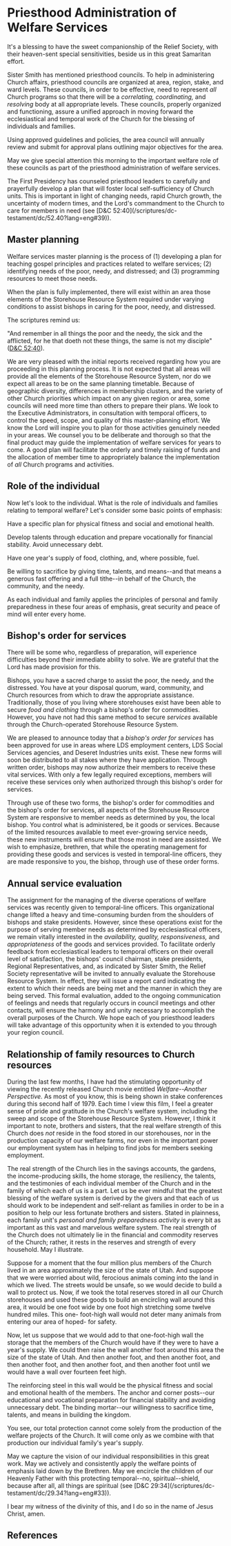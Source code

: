 # Priesthood Administration of Welfare Services

It's a blessing to have the sweet companionship of the Relief Society, with
their heaven-sent special sensitivities, beside us in this great Samaritan
effort.

Sister Smith has mentioned priesthood councils. To help in administering
Church affairs, priesthood councils are organized at area, region, stake, and
ward levels. These councils, in order to be effective, need to represent _all_
Church programs so that there will be a _correlating, coordinating,_ and
_resolving_ body at all appropriate levels. These councils, properly organized
and functioning, assure a unified approach in moving forward the
ecclesiastical and temporal work of the Church for the blessing of individuals
and families.

Using approved guidelines and policies, the area council will annually review
and submit for approval plans outlining major objectives for the area.

May we give special attention this morning to the important welfare role of
these councils as part of the priesthood administration of welfare services.

The First Presidency has counseled priesthood leaders to carefully and
prayerfully develop a plan that will foster local self-sufficiency of Church
units. This is important in light of changing needs, rapid Church growth, the
uncertainty of modern times, and the Lord's commandment to the Church to care
for members in need (see [D&amp;C 52:40](/scriptures/dc-
testament/dc/52.40?lang=eng#39)).

## Master planning

Welfare services master planning is the process of (1) developing a plan for
teaching gospel principles and practices related to welfare services; (2)
identifying needs of the poor, needy, and distressed; and (3) programming
resources to meet those needs.

When the plan is fully implemented, there will exist within an area those
elements of the Storehouse Resource System required under varying conditions
to assist bishops in caring for the poor, needy, and distressed.

The scriptures remind us:

"And remember in all things the poor and the needy, the sick and the
afflicted, for he that doeth not these things, the same is not my disciple"
([D&amp;C 52:40](/scriptures/dc-testament/dc/52.40?lang=eng#39)).

We are very pleased with the initial reports received regarding how you are
proceeding in this planning process. It is not expected that all areas will
provide all the elements of the Storehouse Resource System, nor do we expect
all areas to be on the same planning timetable. Because of geographic
diversity, differences in membership clusters, and the variety of other Church
priorities which impact on any given region or area, some councils will need
more time than others to prepare their plans. We look to the Executive
Administrators, in consultation with temporal officers, to control the speed,
scope, and quality of this master-planning effort. We know the Lord will
inspire you to plan for those activities genuinely needed in your areas. We
counsel you to be deliberate and thorough so that the final product may guide
the implementation of welfare services for years to come. A good plan will
facilitate the orderly and timely raising of funds and the allocation of
member time to appropriately balance the implementation of _all_ Church
programs and activities.

## Role of the individual

Now let's look to the individual. What is the role of individuals and families
relating to temporal welfare? Let's consider some basic points of emphasis:

Have a specific plan for physical fitness and social and emotional health.

Develop talents through education and prepare vocationally for financial
stability. Avoid unnecessary debt.

Have one year's supply of food, clothing, and, where possible, fuel.

Be willing to sacrifice by giving time, talents, and means--and that means a
generous fast offering and a full tithe--in behalf of the Church, the
community, and the needy.

As each individual and family applies the principles of personal and family
preparedness in these four areas of emphasis, great security and peace of mind
will enter every home.

## Bishop's order for services

There will be some who, regardless of preparation, will experience
difficulties beyond their immediate ability to solve. We are grateful that the
Lord has made provision for this.

Bishops, you have a sacred charge to assist the poor, the needy, and the
distressed. You have at your disposal quorum, ward, community, and Church
resources from which to draw the appropriate assistance. Traditionally, those
of you living where storehouses exist have been able to secure _food and
clothing_ through a bishop's order for commodities. However, you have not had
this same method to secure _services_ available through the Church-operated
Storehouse Resource System.

We are pleased to announce today that a _bishop's order for services_ has been
approved for use in areas where LDS employment centers, LDS Social Services
agencies, and Deseret Industries units exist. These new forms will soon be
distributed to all stakes where they have application. Through written order,
bishops may now authorize their members to receive these vital services. With
only a few legally required exceptions, members will receive these services
only when authorized through this bishop's order for services.

Through use of these two forms, the bishop's order for commodities and the
bishop's order for services, all aspects of the Storehouse Resource System are
responsive to member needs as determined by you, the local bishop. You control
what is administered, be it goods or services. Because of the limited
resources available to meet ever-growing service needs, these new instruments
will ensure that those most in need are assisted. We wish to emphasize,
brethren, that while the operating management for providing these goods and
services is vested in temporal-line officers, they are made responsive to you,
the bishop, through use of these order forms.

## Annual service evaluation

The assignment for the managing of the diverse operations of welfare services
was recently given to temporal-line officers. This organizational change
lifted a heavy and time-consuming burden from the shoulders of bishops and
stake presidents. However, since these operations exist for the purpose of
serving member needs as determined by ecclesiastical officers, we remain
vitally interested in the _availability, quality, responsiveness,_ and
_appropriateness_ of the goods and services provided. To facilitate orderly
feedback from ecclesiastical leaders to temporal officers on their overall
level of satisfaction, the bishops' council chairman, stake presidents,
Regional Representatives, and, as indicated by Sister Smith, the Relief
Society representative will be invited to annually evaluate the Storehouse
Resource System. In effect, they will issue a report card indicating the
extent to which their needs are being met and the manner in which they are
being served. This formal evaluation, added to the ongoing communication of
feelings and needs that regularly occurs in council meetings and other
contacts, will ensure the harmony and unity necessary to accomplish the
overall purposes of the Church. We hope each of you priesthood leaders will
take advantage of this opportunity when it is extended to you through your
region council.

## Relationship of family resources to Church resources

During the last few months, I have had the stimulating opportunity of viewing
the recently released Church movie entitled _Welfare--Another Perspective._ As
most of you know, this is being shown in stake conferences during this second
half of 1979. Each time I view this film, I feel a greater sense of pride and
gratitude in the Church's welfare system, including the sweep and scope of the
Storehouse Resource System. However, I think it important to note, brothers
and sisters, that the real welfare strength of this Church does _not_ reside
in the food stored in our storehouses, nor in the production capacity of our
welfare farms, nor even in the important power our employment system has in
helping to find jobs for members seeking employment.

The real strength of the Church lies in the savings accounts, the gardens, the
income-producing skills, the home storage, the resiliency, the talents, and
the testimonies of each individual member of the Church and in the family of
which each of us is a part. Let us be ever mindful that the greatest blessing
of the welfare system is derived by the givers and that each of us should work
to be independent and self-reliant as families in order to be in a position to
help our less fortunate brothers and sisters. Stated in plainness, each family
unit's _personal and family preparedness activity_ is every bit as important
as this vast and marvelous welfare system. The real strength of the Church
does not ultimately lie in the financial and commodity reserves of the Church;
rather, it rests in the reserves and strength of every household. May I
illustrate.

Suppose for a moment that the four million plus members of the Church lived in
an area approximately the size of the state of Utah. And suppose that we were
worried about wild, ferocious animals coming into the land in which we lived.
The streets would be unsafe, so we would decide to build a wall to protect us.
Now, if we took the total reserves stored in all our Church storehouses and
used these goods to build an encircling wall around this area, it would be one
foot wide by one foot high stretching some twelve hundred miles. This one-
foot-high wall would not deter many animals from entering our area of hoped-
for safety.

Now, let us suppose that we would add to that one-foot-high wall the storage
that the members of the Church would have if they were to have a year's
supply. We could then raise the wall another foot around this area the size of
the state of Utah. And then another foot, and then another foot, and then
another foot, and then another foot, and then another foot until we would have
a wall over fourteen feet high.

The reinforcing steel in this wall would be the physical fitness and social
and emotional health of the members. The anchor and corner posts--our
educational and vocational preparation for financial stability and avoiding
unnecessary debt. The binding mortar--our willingness to sacrifice time,
talents, and means in building the kingdom.

You see, our total protection cannot come solely from the production of the
welfare projects of the Church. It will come only as we combine with that
production our individual family's year's supply.

May we capture the vision of our individual responsibilities in this great
work. May we actively and consistently apply the welfare points of emphasis
laid down by the Brethren. May we encircle the children of our Heavenly Father
with this protecting temporal--no, spiritual--shield, because after all, all
things are spiritual (see [D&amp;C 29:34](/scriptures/dc-
testament/dc/29.34?lang=eng#33)).

I bear my witness of the divinity of this, and I do so in the name of Jesus
Christ, amen.

## References

